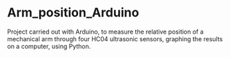 # Arm_position_Arduino
Project carried out with Arduino, to measure the relative position of a mechanical arm through four HC04 ultrasonic sensors, graphing the results on a computer, using Python.
